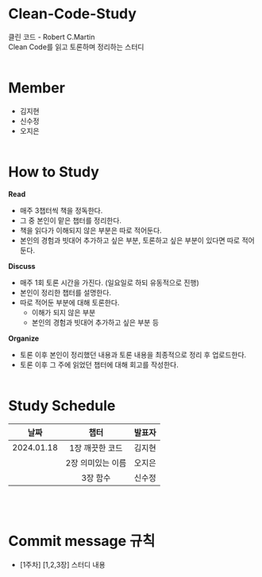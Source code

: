 # Clean-Code-Study
클린 코드 - Robert C.Martin<br>
Clean Code를 읽고 토론하며 정리하는 스터디<br><br>

# Member
- 김지현
- 신수정
- 오지은<br><br>

# How to Study
**Read**
- 매주 3챕터씩 책을 정독한다.
- 그 중 본인이 맡은 챕터를 정리한다.
- 책을 읽다가 이해되지 않은 부분은 따로 적어둔다.
- 본인의 경험과 빗대어 추가하고 싶은 부분, 토론하고 싶은 부분이 있다면 따로 적어둔다.

**Discuss**
- 매주 1회 토론 시간을 가진다. (일요일로 하되 유동적으로 진행)
- 본인이 정리한 챕터를 설명한다.
- 따로 적어둔 부분에 대해 토론한다.
    - 이해가 되지 않은 부분
    - 본인의 경험과 빗대어 추가하고 싶은 부분 등

**Organize**
- 토론 이후 본인이 정리했던 내용과 토론 내용을 최종적으로 정리 후 업로드한다.
- 토론 이후 그 주에 읽었던 챕터에 대해 회고를 작성한다.<br><br>

# Study Schedule
| 날짜 | 챕터 | 발표자 |
|:---:|:---:|:---:|
| 2024.01.18 | 1장 깨끗한 코드 | 김지현 |
|  | 2장 의미있는 이름 | 오지은 |
|  | 3장 함수 | 신수정 |

<br><br>
# Commit message 규칙
- [1주차] [1,2,3장] 스터디 내용<br><br>
